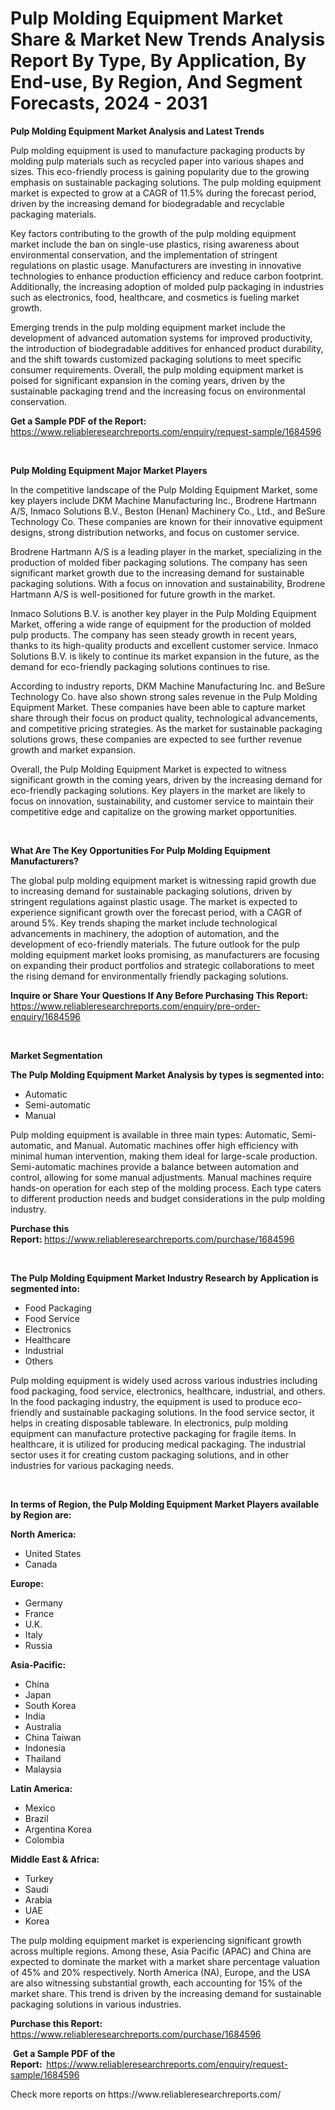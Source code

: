 <p><h1>Pulp Molding Equipment Market Share & Market New Trends Analysis Report By Type, By Application, By End-use, By Region, And Segment Forecasts, 2024 - 2031</h1></p><p><strong>Pulp Molding Equipment Market Analysis and Latest Trends</strong></p>
<p><p>Pulp molding equipment is used to manufacture packaging products by molding pulp materials such as recycled paper into various shapes and sizes. This eco-friendly process is gaining popularity due to the growing emphasis on sustainable packaging solutions. The pulp molding equipment market is expected to grow at a CAGR of 11.5% during the forecast period, driven by the increasing demand for biodegradable and recyclable packaging materials.</p><p>Key factors contributing to the growth of the pulp molding equipment market include the ban on single-use plastics, rising awareness about environmental conservation, and the implementation of stringent regulations on plastic usage. Manufacturers are investing in innovative technologies to enhance production efficiency and reduce carbon footprint. Additionally, the increasing adoption of molded pulp packaging in industries such as electronics, food, healthcare, and cosmetics is fueling market growth.</p><p>Emerging trends in the pulp molding equipment market include the development of advanced automation systems for improved productivity, the introduction of biodegradable additives for enhanced product durability, and the shift towards customized packaging solutions to meet specific consumer requirements. Overall, the pulp molding equipment market is poised for significant expansion in the coming years, driven by the sustainable packaging trend and the increasing focus on environmental conservation.</p></p>
<p><strong>Get a Sample PDF of the Report:&nbsp;</strong> <a href="https://www.reliableresearchreports.com/enquiry/request-sample/1684596">https://www.reliableresearchreports.com/enquiry/request-sample/1684596</a></p>
<p>&nbsp;</p>
<p><strong>Pulp Molding Equipment Major Market Players</strong></p>
<p><p>In the competitive landscape of the Pulp Molding Equipment Market, some key players include DKM Machine Manufacturing Inc., Brodrene Hartmann A/S, Inmaco Solutions B.V., Beston (Henan) Machinery Co., Ltd., and BeSure Technology Co. These companies are known for their innovative equipment designs, strong distribution networks, and focus on customer service.</p><p>Brodrene Hartmann A/S is a leading player in the market, specializing in the production of molded fiber packaging solutions. The company has seen significant market growth due to the increasing demand for sustainable packaging solutions. With a focus on innovation and sustainability, Brodrene Hartmann A/S is well-positioned for future growth in the market.</p><p>Inmaco Solutions B.V. is another key player in the Pulp Molding Equipment Market, offering a wide range of equipment for the production of molded pulp products. The company has seen steady growth in recent years, thanks to its high-quality products and excellent customer service. Inmaco Solutions B.V. is likely to continue its market expansion in the future, as the demand for eco-friendly packaging solutions continues to rise.</p><p>According to industry reports, DKM Machine Manufacturing Inc. and BeSure Technology Co. have also shown strong sales revenue in the Pulp Molding Equipment Market. These companies have been able to capture market share through their focus on product quality, technological advancements, and competitive pricing strategies. As the market for sustainable packaging solutions grows, these companies are expected to see further revenue growth and market expansion.</p><p>Overall, the Pulp Molding Equipment Market is expected to witness significant growth in the coming years, driven by the increasing demand for eco-friendly packaging solutions. Key players in the market are likely to focus on innovation, sustainability, and customer service to maintain their competitive edge and capitalize on the growing market opportunities.</p></p>
<p>&nbsp;</p>
<p><strong>What Are The Key Opportunities For Pulp Molding Equipment Manufacturers?</strong></p>
<p><p>The global pulp molding equipment market is witnessing rapid growth due to increasing demand for sustainable packaging solutions, driven by stringent regulations against plastic usage. The market is expected to experience significant growth over the forecast period, with a CAGR of around 5%. Key trends shaping the market include technological advancements in machinery, the adoption of automation, and the development of eco-friendly materials. The future outlook for the pulp molding equipment market looks promising, as manufacturers are focusing on expanding their product portfolios and strategic collaborations to meet the rising demand for environmentally friendly packaging solutions.</p></p>
<p><strong>Inquire or Share Your Questions If Any Before Purchasing This Report:</strong> <a href="https://www.reliableresearchreports.com/enquiry/pre-order-enquiry/1684596">https://www.reliableresearchreports.com/enquiry/pre-order-enquiry/1684596</a></p>
<p>&nbsp;</p>
<p><strong>Market Segmentation</strong></p>
<p><strong>The Pulp Molding Equipment Market Analysis by types is segmented into:</strong></p>
<p><ul><li>Automatic</li><li>Semi-automatic</li><li>Manual</li></ul></p>
<p><p>Pulp molding equipment is available in three main types: Automatic, Semi-automatic, and Manual. Automatic machines offer high efficiency with minimal human intervention, making them ideal for large-scale production. Semi-automatic machines provide a balance between automation and control, allowing for some manual adjustments. Manual machines require hands-on operation for each step of the molding process. Each type caters to different production needs and budget considerations in the pulp molding industry.</p></p>
<p><strong>Purchase this Report:&nbsp;</strong><a href="https://www.reliableresearchreports.com/purchase/1684596">https://www.reliableresearchreports.com/purchase/1684596</a></p>
<p>&nbsp;</p>
<p><strong>The Pulp Molding Equipment Market Industry Research by Application is segmented into:</strong></p>
<p><ul><li>Food Packaging</li><li>Food Service</li><li>Electronics</li><li>Healthcare</li><li>Industrial</li><li>Others</li></ul></p>
<p><p>Pulp molding equipment is widely used across various industries including food packaging, food service, electronics, healthcare, industrial, and others. In the food packaging industry, the equipment is used to produce eco-friendly and sustainable packaging solutions. In the food service sector, it helps in creating disposable tableware. In electronics, pulp molding equipment can manufacture protective packaging for fragile items. In healthcare, it is utilized for producing medical packaging. The industrial sector uses it for creating custom packaging solutions, and in other industries for various packaging needs.</p></p>
<p>&nbsp;</p>
<p><strong>In terms of Region, the Pulp Molding Equipment Market Players available by Region are:</strong></p>
<p>
    <p> <strong> North America: </strong>
        <ul>
            <li>United States</li>
            <li>Canada</li>
        </ul>
        </p> 
    <p> <strong> Europe: </strong>
        <ul>
            <li>Germany</li>
            <li>France</li>
            <li>U.K.</li>
            <li>Italy</li>
            <li>Russia</li>
        </ul>
        </p> 
    <p> <strong> Asia-Pacific: </strong>
        <ul>
            <li>China</li>
            <li>Japan</li>
            <li>South Korea</li>
            <li>India</li>
            <li>Australia</li>
            <li>China Taiwan</li>
            <li>Indonesia</li>
            <li>Thailand</li>
            <li>Malaysia</li>
        </ul>
        </p> 
    <p> <strong> Latin America: </strong>
        <ul>
            <li>Mexico</li>
            <li>Brazil</li>
            <li>Argentina Korea</li>
            <li>Colombia</li>
        </ul>
        </p> 
    <p> <strong> Middle East & Africa: </strong>
        <ul>
            <li>Turkey</li>
            <li>Saudi</li>
            <li>Arabia</li>
            <li>UAE</li>
            <li>Korea</li>
        </ul>
    </p>
    </p>
<p><p>The pulp molding equipment market is experiencing significant growth across multiple regions. Among these, Asia Pacific (APAC) and China are expected to dominate the market with a market share percentage valuation of 45% and 20% respectively. North America (NA), Europe, and the USA are also witnessing substantial growth, each accounting for 15% of the market share. This trend is driven by the increasing demand for sustainable packaging solutions in various industries.</p></p>
<p><strong>Purchase this Report: </strong><a href="https://www.reliableresearchreports.com/purchase/1684596">https://www.reliableresearchreports.com/purchase/1684596</a></p>
<p>&nbsp;<strong>Get a Sample PDF of the Report:&nbsp;&nbsp;</strong><a href="https://www.reliableresearchreports.com/enquiry/request-sample/1684596">https://www.reliableresearchreports.com/enquiry/request-sample/1684596</a></p>
<p><strong></strong></p>
<p>Check more reports on https://www.reliableresearchreports.com/</p>